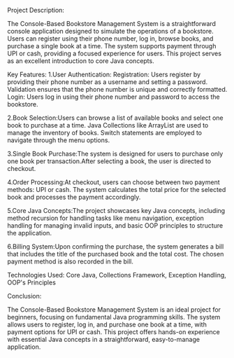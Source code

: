 Project Description:

The Console-Based Bookstore Management System is a straightforward console application designed to simulate the operations of a bookstore. Users can register using their phone number, log in, browse books, and purchase a single book at a time. The system supports payment through UPI or cash, providing a focused experience for users. This project serves as an excellent introduction to core Java concepts.


Key Features:
1.User Authentication:
    Registration: Users register by providing their phone number as a username and setting a password. Validation ensures that the phone number is unique and correctly formatted.
    Login: Users log in using their phone number and password to access the bookstore.

2.Book Selection:Users can browse a list of available books and select one book to purchase at a time.
	         Java Collections like ArrayList are used to manage the inventory of books.
		 Switch statements are employed to navigate through the menu options.

3.Single Book Purchase:The system is designed for users to purchase only one book per transaction.After selecting a book, the user is directed to checkout.

4.Order Processing:At checkout, users can choose between two payment methods: UPI or cash.
		   The system calculates the total price for the selected book and processes the payment accordingly.

5.Core Java Concepts:The project showcases key Java concepts, including method recursion for handling tasks like menu navigation, exception handling for managing invalid inputs, and basic OOP principles to structure the application.

6.Billing System:Upon confirming the purchase, the system generates a bill that includes the title of the purchased book and the total cost.
		 The chosen payment method is also recorded in the bill.


Technologies Used: Core Java, Collections Framework, Exception Handling, OOP's Principles


Conclusion:

The Console-Based Bookstore Management System is an ideal project for beginners, focusing on fundamental Java programming skills. The system allows users to register, log in, and purchase one book at a time, with payment options for UPI or cash. This project offers hands-on experience with essential Java concepts in a straightforward, easy-to-manage application.

